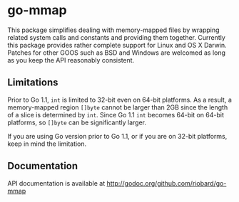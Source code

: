 # go-mmap

This package simplifies dealing with memory-mapped files by wrapping related
system calls and constants and providing them together. Currently this package
provides rather complete support for Linux and OS X Darwin. Patches for other
GOOS such as BSD and Windows are welcomed as long as you keep the API reasonably
consistent. 

## Limitations

Prior to Go 1.1, `int` is limited to 32-bit even on 64-bit platforms.  As a
result, a memory-mapped region `[]byte` cannot be larger than 2GB since the
length of a slice is determined by `int`. Since Go 1.1 `int` becomes 64-bit on
64-bit platforms, so `[]byte` can be significantly larger. 

If you are using Go version prior to Go 1.1, or if you are on 32-bit platforms,
keep in mind the limitation. 


## Documentation

API documentation is available at http://godoc.org/github.com/riobard/go-mmap
